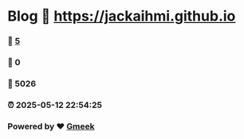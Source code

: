 # Blog :link: https://jackaihmi.github.io 
### :page_facing_up: [5](https://jackaihmi.github.io/tag.html) 
### :speech_balloon: 0 
### :hibiscus: 5026 
### :alarm_clock: 2025-05-12 22:54:25 
### Powered by :heart: [Gmeek](https://github.com/Meekdai/Gmeek)
